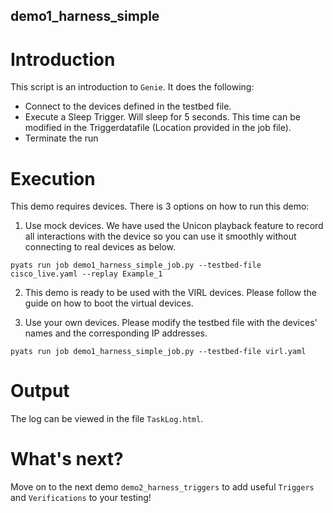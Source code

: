 ## demo1_harness_simple

# Introduction

This script is an introduction to `Genie`. It does the following:

* Connect to the devices defined in the testbed file.
* Execute a Sleep Trigger. Will sleep for 5 seconds. This time can be modified
  in the Triggerdatafile (Location provided in the job file).
* Terminate the run

# Execution

This demo requires devices. There is 3 options on how to run this demo:

1) Use mock devices. We have used the Unicon playback feature to record all
   interactions with the device so you can use it smoothly without connecting
   to real devices as below.

```
pyats run job demo1_harness_simple_job.py --testbed-file cisco_live.yaml --replay Example_1
```

2) This demo is ready to be used with the VIRL devices. Please follow the guide
   <here> on how to boot the virtual devices.

3) Use your own devices. Please modify the testbed file with the devices'
   names and the corresponding IP addresses.

```
pyats run job demo1_harness_simple_job.py --testbed-file virl.yaml
```

# Output

The log can be viewed in the file `TaskLog.html`.

# What's next?

Move on to the next demo `demo2_harness_triggers` to add useful `Triggers` and
`Verifications` to your testing!
